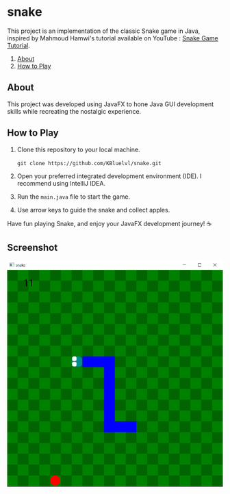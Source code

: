 # snake
This project is an implementation of the classic Snake game in Java, inspired by Mahmoud Hamwi's tutorial available on YouTube : [Snake Game Tutorial](https://www.youtube.com/watch?v=H9WjCyPFOug).

1. [About](#About)
2. [How to Play](#How-to-Play)

## About
This project was developed using JavaFX to hone Java GUI development skills while recreating the nostalgic experience.

## How to Play

1. Clone this repository to your local machine.

    `git clone https://github.com/KBluelvl/snake.git`
  
2. Open your preferred integrated development environment (IDE). I recommend using IntelliJ IDEA.
3. Run the `main.java` file to start the game.
4. Use arrow keys to guide the snake and collect apples.

Have fun playing Snake, and enjoy your JavaFX development journey! ☕️

## Screenshot
![screen1](https://github.com/KBluelvl/snake/blob/main/image/screen1.PNG)
